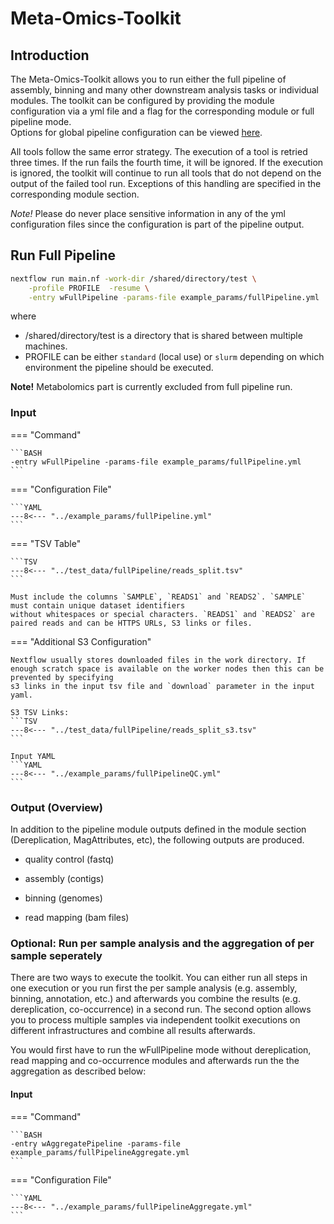 # Meta-Omics-Toolkit

## Introduction

The Meta-Omics-Toolkit allows you to run either the full pipeline of assembly, binning and many other downstream analysis tasks or individual modules.
The toolkit can be configured by providing the module configuration via a yml file and a flag for the corresponding module or full pipeline mode.  
Options for global pipeline configuration can be viewed [here](pipeline_configuration.md).

All tools follow the same error strategy. The execution of a tool is retried three times. If the run fails the fourth time, it will be ignored.
If the execution is ignored, the toolkit will continue to run all tools that do not depend on the output of the failed tool run.
Exceptions of this handling are specified in the corresponding module section.

*Note!* Please do never place sensitive information in any of the yml configuration files since the configuration is part of the pipeline output.

## Run Full Pipeline

```BASH
nextflow run main.nf -work-dir /shared/directory/test \
	-profile PROFILE  -resume \
	-entry wFullPipeline -params-file example_params/fullPipeline.yml
```

where
 *  /shared/directory/test is a directory that is shared between multiple machines.
 * PROFILE can be either `standard` (local use) or `slurm` depending on which environment the pipeline should be executed.

**Note!** Metabolomics part is currently excluded from full pipeline run.


### Input

=== "Command"

    ```BASH
    -entry wFullPipeline -params-file example_params/fullPipeline.yml
    ```

=== "Configuration File"

    ```YAML
    ---8<--- "../example_params/fullPipeline.yml"
    ```

=== "TSV Table"

    ```TSV
    ---8<--- "../test_data/fullPipeline/reads_split.tsv"
    ```
  
    Must include the columns `SAMPLE`, `READS1` and `READS2`. `SAMPLE` must contain unique dataset identifiers
    without whitespaces or special characters. `READS1` and `READS2` are paired reads and can be HTTPS URLs, S3 links or files.

=== "Additional S3 Configuration"

    Nextflow usually stores downloaded files in the work directory. If enough scratch space is available on the worker nodes then this can be prevented by specifying
    s3 links in the input tsv file and `download` parameter in the input yaml.

    S3 TSV Links:
    ```TSV
    ---8<--- "../test_data/fullPipeline/reads_split_s3.tsv"
    ```

    Input YAML
    ```YAML
    ---8<--- "../example_params/fullPipelineQC.yml"
    ```

### Output (Overview)

In addition to the pipeline module outputs defined in the module section (Dereplication, MagAttributes, etc), the following outputs are produced. 

 * quality control (fastq) 

 * assembly (contigs)

 * binning (genomes)
 
 * read mapping (bam files)

### Optional: Run per sample analysis and the aggregation of per sample seperately

There are two ways to execute the toolkit. You can either run all steps in one execution or you run first the per sample analysis
(e.g. assembly, binning, annotation, etc.) and afterwards you combine the results (e.g. dereplication, co-occurrence) in a second run.
The second option allows you to process multiple samples via independent toolkit executions on different infrastructures and combine all
results afterwards.

You would first have to run the wFullPipeline mode without dereplication, read mapping and co-occurrence modules
and afterwards run the the aggregation as described below:

#### Input

=== "Command"

    ```BASH
    -entry wAggregatePipeline -params-file example_params/fullPipelineAggregate.yml
    ```

=== "Configuration File"

    ```YAML
    ---8<--- "../example_params/fullPipelineAggregate.yml"
    ```

